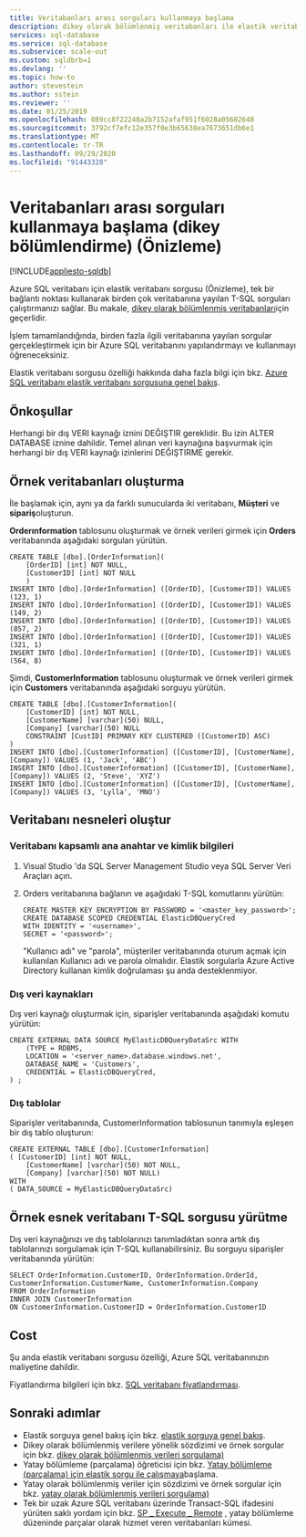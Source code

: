```yaml
---
title: Veritabanları arası sorguları kullanmaya başlama
description: dikey olarak bölümlenmiş veritabanları ile elastik veritabanı sorgusu kullanma
services: sql-database
ms.service: sql-database
ms.subservice: scale-out
ms.custom: sqldbrb=1
ms.devlang: ''
ms.topic: how-to
author: stevestein
ms.author: sstein
ms.reviewer: ''
ms.date: 01/25/2019
ms.openlocfilehash: 089cc8f22248a2b7152afaf951f6028a05682648
ms.sourcegitcommit: 3792cf7efc12e357f0e3b65638ea7673651db6e1
ms.translationtype: MT
ms.contentlocale: tr-TR
ms.lasthandoff: 09/29/2020
ms.locfileid: "91443328"
---
```

# <a name="get-started-with-cross-database-queries-vertical-partitioning-preview"></a>Veritabanları arası sorguları kullanmaya başlama (dikey bölümlendirme) (Önizleme)
[!INCLUDE[appliesto-sqldb](../includes/appliesto-sqldb.md)]

Azure SQL veritabanı için elastik veritabanı sorgusu (Önizleme), tek bir bağlantı noktası kullanarak birden çok veritabanına yayılan T-SQL sorguları çalıştırmanızı sağlar. Bu makale, [dikey olarak bölümlenmiş veritabanları](elastic-query-vertical-partitioning.md)için geçerlidir.  

İşlem tamamlandığında, birden fazla ilgili veritabanına yayılan sorgular gerçekleştirmek için bir Azure SQL veritabanını yapılandırmayı ve kullanmayı öğreneceksiniz.

Elastik veritabanı sorgusu özelliği hakkında daha fazla bilgi için bkz.  [Azure SQL veritabanı elastik veritabanı sorgusuna genel bakış](elastic-query-overview.md).

## <a name="prerequisites"></a>Önkoşullar

Herhangi bir dış VERI kaynağı iznini DEĞIŞTIR gereklidir. Bu izin ALTER DATABASE iznine dahildir. Temel alınan veri kaynağına başvurmak için herhangi bir dış VERI kaynağı izinlerini DEĞIŞTIRME gerekir.

## <a name="create-the-sample-databases"></a>Örnek veritabanları oluşturma

İle başlamak için, aynı ya da farklı sunucularda iki veritabanı, **Müşteri** ve **sipariş**oluşturun.

**Orderınformation** tablosunu oluşturmak ve örnek verileri girmek için **Orders** veritabanında aşağıdaki sorguları yürütün.

```tsql
CREATE TABLE [dbo].[OrderInformation](
    [OrderID] [int] NOT NULL,
    [CustomerID] [int] NOT NULL
    )
INSERT INTO [dbo].[OrderInformation] ([OrderID], [CustomerID]) VALUES (123, 1)
INSERT INTO [dbo].[OrderInformation] ([OrderID], [CustomerID]) VALUES (149, 2)
INSERT INTO [dbo].[OrderInformation] ([OrderID], [CustomerID]) VALUES (857, 2)
INSERT INTO [dbo].[OrderInformation] ([OrderID], [CustomerID]) VALUES (321, 1)
INSERT INTO [dbo].[OrderInformation] ([OrderID], [CustomerID]) VALUES (564, 8)
```

Şimdi, **CustomerInformation** tablosunu oluşturmak ve örnek verileri girmek için **Customers** veritabanında aşağıdaki sorguyu yürütün.

```tsql
CREATE TABLE [dbo].[CustomerInformation](
    [CustomerID] [int] NOT NULL,
    [CustomerName] [varchar](50) NULL,
    [Company] [varchar](50) NULL
    CONSTRAINT [CustID] PRIMARY KEY CLUSTERED ([CustomerID] ASC)
)
INSERT INTO [dbo].[CustomerInformation] ([CustomerID], [CustomerName], [Company]) VALUES (1, 'Jack', 'ABC')
INSERT INTO [dbo].[CustomerInformation] ([CustomerID], [CustomerName], [Company]) VALUES (2, 'Steve', 'XYZ')
INSERT INTO [dbo].[CustomerInformation] ([CustomerID], [CustomerName], [Company]) VALUES (3, 'Lylla', 'MNO')
```

## <a name="create-database-objects"></a>Veritabanı nesneleri oluştur

### <a name="database-scoped-master-key-and-credentials"></a>Veritabanı kapsamlı ana anahtar ve kimlik bilgileri

1. Visual Studio 'da SQL Server Management Studio veya SQL Server Veri Araçları açın.
2. Orders veritabanına bağlanın ve aşağıdaki T-SQL komutlarını yürütün:

    ```tsql
    CREATE MASTER KEY ENCRYPTION BY PASSWORD = '<master_key_password>';
    CREATE DATABASE SCOPED CREDENTIAL ElasticDBQueryCred
    WITH IDENTITY = '<username>',
    SECRET = '<password>';  
    ```

    "Kullanıcı adı" ve "parola", müşteriler veritabanında oturum açmak için kullanılan Kullanıcı adı ve parola olmalıdır.
    Elastik sorgularla Azure Active Directory kullanan kimlik doğrulaması şu anda desteklenmiyor.

### <a name="external-data-sources"></a>Dış veri kaynakları

Dış veri kaynağı oluşturmak için, siparişler veritabanında aşağıdaki komutu yürütün:

```tsql
CREATE EXTERNAL DATA SOURCE MyElasticDBQueryDataSrc WITH
    (TYPE = RDBMS,
    LOCATION = '<server_name>.database.windows.net',
    DATABASE_NAME = 'Customers',
    CREDENTIAL = ElasticDBQueryCred,
) ;
```

### <a name="external-tables"></a>Dış tablolar

Siparişler veritabanında, CustomerInformation tablosunun tanımıyla eşleşen bir dış tablo oluşturun:

```tsql
CREATE EXTERNAL TABLE [dbo].[CustomerInformation]
( [CustomerID] [int] NOT NULL,
    [CustomerName] [varchar](50) NOT NULL,
    [Company] [varchar](50) NOT NULL)
WITH
( DATA_SOURCE = MyElasticDBQueryDataSrc)
```

## <a name="execute-a-sample-elastic-database-t-sql-query"></a>Örnek esnek veritabanı T-SQL sorgusu yürütme

Dış veri kaynağınızı ve dış tablolarınızı tanımladıktan sonra artık dış tablolarınızı sorgulamak için T-SQL kullanabilirsiniz. Bu sorguyu siparişler veritabanında yürütün:

```tsql
SELECT OrderInformation.CustomerID, OrderInformation.OrderId, CustomerInformation.CustomerName, CustomerInformation.Company
FROM OrderInformation
INNER JOIN CustomerInformation
ON CustomerInformation.CustomerID = OrderInformation.CustomerID
```

## <a name="cost"></a>Cost

Şu anda elastik veritabanı sorgusu özelliği, Azure SQL veritabanınızın maliyetine dahildir.  

Fiyatlandırma bilgileri için bkz. [SQL veritabanı fiyatlandırması](https://azure.microsoft.com/pricing/details/sql-database).

## <a name="next-steps"></a>Sonraki adımlar

* Elastik sorguya genel bakış için bkz. [elastik sorguya genel bakış](elastic-query-overview.md).
* Dikey olarak bölümlenmiş verilere yönelik sözdizimi ve örnek sorgular için bkz. [dikey olarak bölümlenmiş verileri sorgulama)](elastic-query-vertical-partitioning.md)
* Yatay bölümleme (parçalama) öğreticisi için bkz. [Yatay bölümleme (parçalama) için elastik sorgu ile çalışmaya](elastic-query-getting-started.md)başlama.
* Yatay olarak bölümlenmiş veriler için sözdizimi ve örnek sorgular için bkz. [yatay olarak bölümlenmiş verileri sorgulama)](elastic-query-horizontal-partitioning.md)
* Tek bir uzak Azure SQL veritabanı üzerinde Transact-SQL ifadesini yürüten saklı yordam için bkz. [SP \_ Execute \_ Remote](https://msdn.microsoft.com/library/mt703714) , yatay bölümleme düzeninde parçalar olarak hizmet veren veritabanları kümesi.
